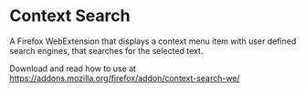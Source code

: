 # Context Search

A Firefox WebExtension that displays a context menu item with user defined
search engines, that searches for the selected text.

Download and read how to use at
https://addons.mozilla.org/firefox/addon/context-search-we/

